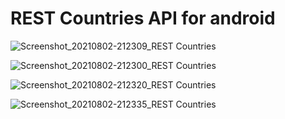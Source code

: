 # REST Countries API for android

![Screenshot_20210802-212309_REST Countries](https://user-images.githubusercontent.com/70451674/127900608-bd2ea3b0-ec27-4f24-ab7e-5b875481d030.jpg)

![Screenshot_20210802-212300_REST Countries](https://user-images.githubusercontent.com/70451674/127900604-2d819361-cde0-4799-a79c-32a09687b4c3.jpg)

![Screenshot_20210802-212320_REST Countries](https://user-images.githubusercontent.com/70451674/127900609-5a30b9e5-303f-475d-8f61-fbb6bca26a33.jpg)

![Screenshot_20210802-212335_REST Countries](https://user-images.githubusercontent.com/70451674/127900610-342b0b98-0137-4d1d-b4d5-29640ba1baf9.jpg)
